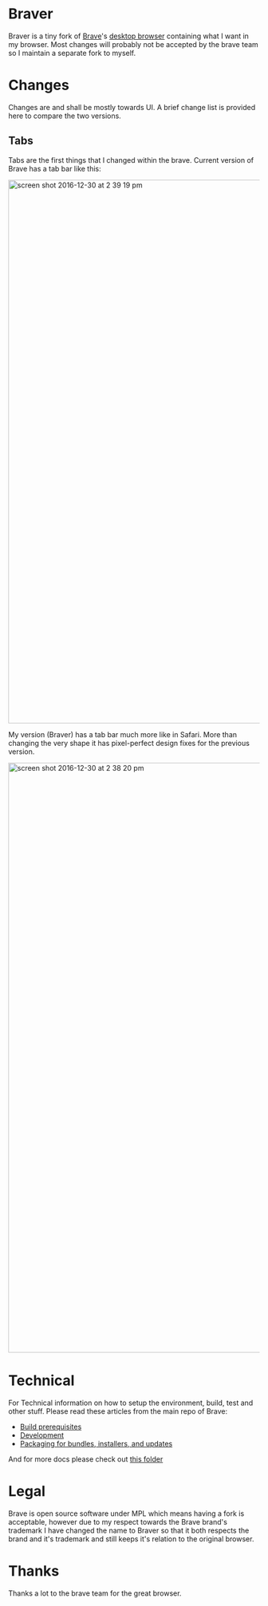 
# Braver
Braver is a tiny fork of [Brave](www.brave.com)'s [desktop browser](https://github.com/brave/browser-laptop) containing what I want in my browser. Most changes will probably not be accepted by the brave team so I maintain a separate fork to myself.


# Changes
Changes are and shall be mostly towards UI. A brief change list is provided here to compare the two versions.

## Tabs
Tabs are the first things that I changed within the brave. Current version of Brave has a tab bar like this:

<img width="1090" alt="screen shot 2016-12-30 at 2 39 19 pm" src="https://cloud.githubusercontent.com/assets/2157285/21564456/19355174-cea3-11e6-97eb-44a21bb3c9e5.png">

My version (Braver) has a tab bar much more like in Safari. More than changing the very shape it has pixel-perfect design fixes for the previous version.

<img width="1183" alt="screen shot 2016-12-30 at 2 38 20 pm" src="https://cloud.githubusercontent.com/assets/2157285/21564455/18fefe8a-cea3-11e6-9b34-bb3ed888126d.png">

# Technical
For Technical information on how to setup the environment, build, test and other stuff. Please read these articles from the main repo of Brave:

- [Build prerequisites](https://github.com/brave/browser-laptop/blob/master/README.md#build-prerequisites)
- [Development](https://github.com/brave/browser-laptop/blob/master/README.md#development)
- [Packaging for bundles, installers, and updates](https://github.com/brave/browser-laptop/blob/master/README.md#packaging-for-bundles-installers-and-updates)

And for more docs please check out [this folder](https://github.com/brave/browser-laptop/tree/master/docs)

# Legal
Brave is open source software under MPL which means having a fork is acceptable, however due to my respect towards the Brave brand's trademark I have changed the name to Braver so that it both respects the brand and it's trademark and still keeps it's relation to the original browser.

# Thanks
Thanks a lot to the brave team for the great browser. 